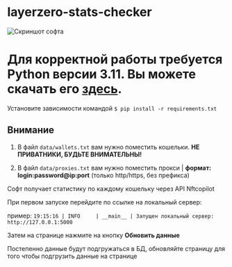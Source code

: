 # layerzero-stats-checker

![Скриншот софта](https://i.imgur.com/zXjqZiH.png)


# Для корректной работы требуется Python версии 3.11. Вы можете скачать его [здесь](https://www.python.org/downloads/release/python-3110).


Установите зависимости командой `$ pip install -r requirements.txt`


## Внимание  
1. В файл `data/wallets.txt` вам нужно поместить кошельки. **НЕ ПРИВАТНИКИ, БУДЬТЕ ВНИМАТЕЛЬНЫ!**

2. В файл `data/proxies.txt` вам нужно поместить прокси | **формат: login:password@ip:port** (только http/https, без префикса)


Софт получает статистику по каждому кошельку через API Nftcopilot

При первом запуске перейдите по ссылке на локальный сервер:

пример: `19:15:16 | INFO     | __main__ | Запущен локальный сервер: http://127.0.0.1:5000`

Затем на странице нажмите на кнопку **Обновить данные**

Постепенно данные будут подгружаться в БД, обновляйте страницу для того чтобы подгрузить данные на странице

